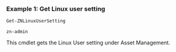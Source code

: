 ### Example 1: Get Linux user setting
```powershell
Get-ZNLinuxUserSetting
```

```output
zn-admin
```

This cmdlet gets the Linux User setting under Asset Management.
